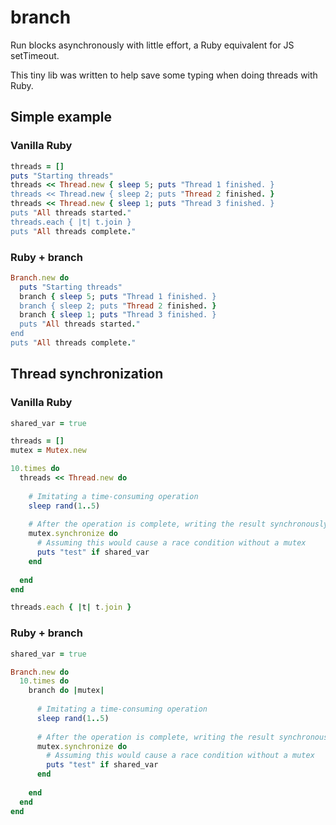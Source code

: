 branch
======

Run blocks asynchronously with little effort, a Ruby equivalent for JS setTimeout.

This tiny lib was written to help save some typing when doing threads with Ruby.



Simple example
--------------

### Vanilla Ruby

```rb
threads = []
puts "Starting threads"
threads << Thread.new { sleep 5; puts "Thread 1 finished. }
threads << Thread.new { sleep 2; puts "Thread 2 finished. }
threads << Thread.new { sleep 1; puts "Thread 3 finished. }
puts "All threads started."
threads.each { |t| t.join }
puts "All threads complete."
```


### Ruby + branch

```ruby
Branch.new do
  puts "Starting threads"
  branch { sleep 5; puts "Thread 1 finished. }
  branch { sleep 2; puts "Thread 2 finished. }
  branch { sleep 1; puts "Thread 3 finished. }
  puts "All threads started."
end
puts "All threads complete."
```



Thread synchronization
----------------------

### Vanilla Ruby

```rb
shared_var = true

threads = []
mutex = Mutex.new

10.times do
  threads << Thread.new do
    
    # Imitating a time-consuming operation
    sleep rand(1..5)
    
    # After the operation is complete, writing the result synchronously
    mutex.synchronize do
      # Assuming this would cause a race condition without a mutex
      puts "test" if shared_var
    end
    
  end
end

threads.each { |t| t.join }
```


### Ruby + branch

```ruby
shared_var = true

Branch.new do
  10.times do
    branch do |mutex|
      
      # Imitating a time-consuming operation
      sleep rand(1..5)
      
      # After the operation is complete, writing the result synchronously
      mutex.synchronize do
        # Assuming this would cause a race condition without a mutex
        puts "test" if shared_var
      end
      
    end
  end
end
```
